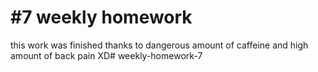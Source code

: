 # #7 weekly homework

this work was finished thanks to dangerous amount of caffeine and high amount of back pain XD# weekly-homework-7

